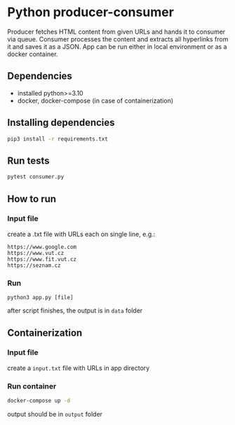# Python producer-consumer

Producer fetches HTML content from given URLs and hands it to consumer via queue. Consumer processes the content and extracts all hyperlinks from it and saves it as a JSON. App can be run either in local environment or as a docker container.

## Dependencies
- installed python>=3.10
- docker, docker-compose (in case of containerization)
## Installing dependencies
``` bash
pip3 install -r requirements.txt
```

## Run tests
```bash
pytest consumer.py
```

## How to run
### Input file
create a .txt file with URLs each on single line, e.g.:

```
https://www.google.com 
https://www.vut.cz
https://www.fit.vut.cz
https://seznam.cz
```
### Run
```
python3 app.py [file]
```
after script finishes, the output is in `data` folder

## Containerization
### Input file
create a `input.txt` file with URLs in app directory

### Run container
```bash
docker-compose up -d
```
output should be in `output` folder

